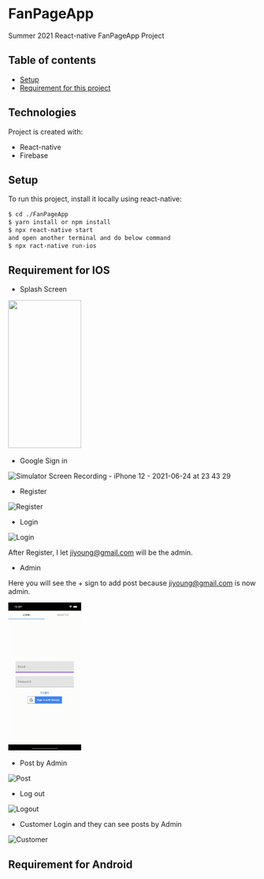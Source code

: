 # FanPageApp
Summer 2021 React-native FanPageApp Project

## Table of contents
* [Setup](#technologies)
* [Requirement for this project](#Requirement)

## Technologies
Project is created with:
* React-native
* Firebase
	
## Setup
To run this project, install it locally using react-native:

```
$ cd ./FanPageApp
$ yarn install or npm install
$ npx react-native start
and open another terminal and do below command
$ npx ract-native run-ios
```

## Requirement for IOS
* Splash Screen

<img src ="https://github.com/ebbuni1023/FanPageApp/blob/main/screens/assets/Splash.gif" width='148' height='300'/>


* Google Sign in

![Simulator Screen Recording - iPhone 12 - 2021-06-24 at 23 43 29](https://user-images.githubusercontent.com/56244911/123370769-05ffa880-d546-11eb-8195-d4ed1b2cf354.gif)

* Register

![Register](https://user-images.githubusercontent.com/56244911/123372292-ec139500-d548-11eb-93cd-162d4281105a.gif)

* Login

![Login](https://user-images.githubusercontent.com/56244911/123372360-08afcd00-d549-11eb-933c-110f80eb7e8c.gif)

After Register, I let jiyoung@gmail.com will be the admin.


* Admin

Here you will see the + sign to add post because jiyoung@gmail.com is now admin.

<img src = "https://github.com/ebbuni1023/FanPageApp/blob/main/screens/assets/Admin.gif" width='148' height='300'/>

* Post by Admin

![Post](https://user-images.githubusercontent.com/56244911/123373049-524ce780-d54a-11eb-8d43-2e86086bbb44.gif)

* Log out

![Logout](https://user-images.githubusercontent.com/56244911/123373103-6e508900-d54a-11eb-8681-a250159101e6.gif)

* Customer Login and they can see posts by Admin

![Customer](https://user-images.githubusercontent.com/56244911/123373303-cab3a880-d54a-11eb-8341-47eb2c945924.gif)

## Requirement for Android










